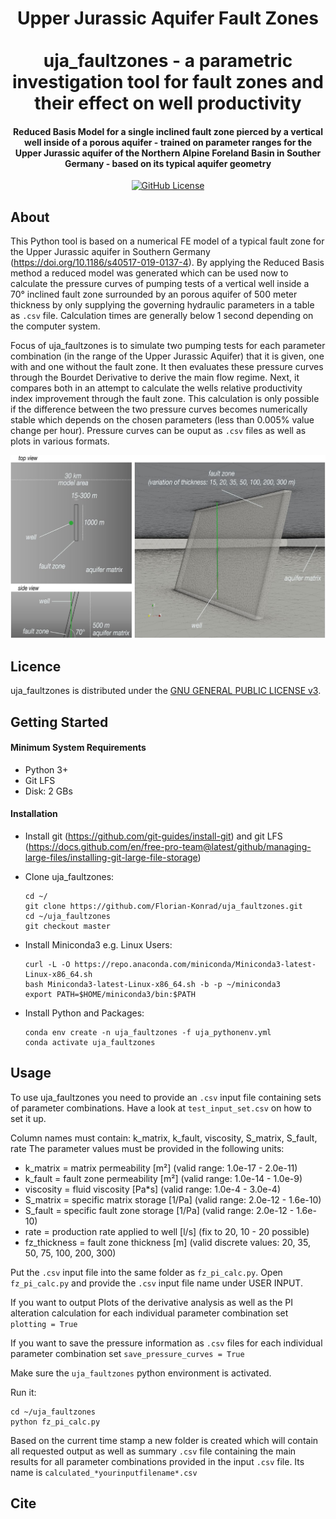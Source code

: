 <h1 align="center">
  Upper Jurassic Aquifer Fault Zones
  <br>
  <br>
  uja_faultzones - a parametric investigation tool for fault zones and their effect on well productivity
  <br>
</h1>

<h4 align="center">Reduced Basis Model for a single inclined fault zone pierced by a vertical well inside of a porous aquifer - trained on parameter ranges for the Upper Jurassic aquifer of the Northern Alpine Foreland Basin in Souther Germany - based on its typical aquifer geometry</h4>

<p align="center">
  <a href="LICENSE">
    <img src="https://img.shields.io/badge/license-GPLv3-blue.svg"
         alt="GitHub License">
  </a>
</p>



## About

This Python tool is based on a numerical FE model of a typical fault zone for the Upper Jurassic aquifer in Southern Germany (https://doi.org/10.1186/s40517-019-0137-4). By applying the Reduced Basis method a reduced model was generated which can be used now to calculate the pressure curves of pumping tests of a vertical well inside a 70° inclined fault zone surrounded by an porous aquifer of 500 meter thickness by only supplying the governing hydraulic parameters in a table as `.csv` file. Calculation times are generally below 1 second depending on the computer system.

Focus of uja_faultzones is to simulate two pumping tests for each parameter combination (in the range of the Upper Jurassic Aquifer) that it is given, one with and one without the fault zone. It then evaluates these pressure curves through the Bourdet Derivative to derive the main flow regime. Next, it compares both in an attempt to calculate the wells relative productivity index improvement through the fault zone. This calculation is only possible if the difference between the two pressure curves becomes numerically stable which depends on the chosen parameters (less than 0.005% value change per hour). Pressure curves can be ouput as `.csv` files as well as plots in various formats.

<p align="center">
    <a href="https://github.com/Florian-Konrad/uja_faultzones/"><img src="images/fault_zone_concept.png" alt="fault_zone_concept" width="600"></a>
</p>

## Licence
uja_faultzones is distributed under the [GNU GENERAL PUBLIC LICENSE v3](https://github.com/Florian-Konrad/uja_faultzones/master/LICENSE).


## Getting Started

#### Minimum System Requirements
* Python 3+
* Git LFS
* Disk: 2 GBs

#### Installation
* Install git (https://github.com/git-guides/install-git)
    and git LFS (https://docs.github.com/en/free-pro-team@latest/github/managing-large-files/installing-git-large-file-storage)

* Clone uja_faultzones:

    ```
    cd ~/
    git clone https://github.com/Florian-Konrad/uja_faultzones.git
    cd ~/uja_faultzones
    git checkout master
    ```

* Install Miniconda3 e.g. Linux Users:

    ```
    curl -L -O https://repo.anaconda.com/miniconda/Miniconda3-latest-Linux-x86_64.sh
    bash Miniconda3-latest-Linux-x86_64.sh -b -p ~/miniconda3
    export PATH=$HOME/miniconda3/bin:$PATH
    ```

* Install Python and Packages:

    ```
    conda env create -n uja_faultzones -f uja_pythonenv.yml
    conda activate uja_faultzones
    ```


## Usage

To use uja_faultzones you need to provide an `.csv` input file containing sets of parameter combinations.
Have a look at `test_input_set.csv` on how to set it up.

Column names must contain: k_matrix, k_fault, viscosity, S_matrix, S_fault, rate
The parameter values must be provided in the following units:
* k_matrix = matrix permeability [m²] (valid range: 1.0e-17 - 2.0e-11)
* k_fault = fault zone permeability [m²] (valid range: 1.0e-14 - 1.0e-9)
* viscosity = fluid viscosity [Pa*s] (valid range: 1.0e-4 - 3.0e-4)
* S_matrix = specific matrix storage [1/Pa] (valid range: 2.0e-12 - 1.6e-10)
* S_fault = specific fault zone storage [1/Pa] (valid range: 2.0e-12 - 1.6e-10)
* rate = production rate applied to well [l/s] (fix to 20, 10 - 20 possible)
* fz_thickness = fault zone thickness [m] (valid discrete values: 20, 35, 50, 75, 100, 200, 300)

Put the `.csv` input file into the same folder as `fz_pi_calc.py`.
Open `fz_pi_calc.py` and provide the `.csv` input file name under USER INPUT.

If you want to output Plots of the derivative analysis as well as the PI alteration calculation for each individual parameter combination set `plotting = True`

If you want to save the pressure information as `.csv` files for each individual parameter combination set `save_pressure_curves = True`

Make sure the `uja_faultzones` python environment is activated.

Run it:

  ```
  cd ~/uja_faultzones
  python fz_pi_calc.py
  ```

Based on the current time stamp a new folder is created which will contain all requested output as well as summary `.csv` file containing the main results for all parameter combinations provided in the input `.csv` file. Its name is `calculated_*yourinputfilename*.csv`

## Cite

